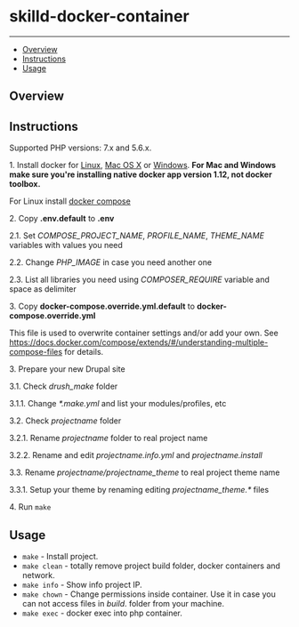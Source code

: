 # skilld-docker-container

---

* [Overview](#overview)
* [Instructions](#instructions)
* [Usage](#usage)

## Overview


## Instructions

Supported PHP versions: 7.x and 5.6.x.

1\. Install docker for <a href="https://docs.docker.com/engine/installation/" target="_blank">Linux</a>, <a href="https://docs.docker.com/engine/installation/mac" target="_blank">Mac OS X</a> or <a href="https://docs.docker.com/engine/installation/windows" target="_blank">Windows</a>. __For Mac and Windows make sure you're installing native docker app version 1.12, not docker toolbox.__

For Linux install <a href="https://docs.docker.com/compose/install/" target="_blank">docker compose</a>

2\. Copy __\.env\.default__ to __\.env__

  2\.1\. Set _COMPOSE_PROJECT_NAME_, _PROFILE_NAME_, _THEME_NAME_ variables with values you need
  
  2\.2\. Change _PHP_IMAGE_ in case you need another one
  
  2\.3. List all libraries you need using _COMPOSER_REQUIRE_ variable and space as delimiter
  
3\. Copy __docker-compose\.override\.yml\.default__ to __docker-compose\.override\.yml__
  
  This file is used to overwrite container settings and/or add your own. See https://docs.docker.com/compose/extends/#/understanding-multiple-compose-files for details.
  
3\. Prepare your new Drupal site

  3\.1\. Check _drush_make_ folder
  
  3\.1\.1\. Change _*.make.yml_ and list your modules/profiles, etc
  
  3\.2\. Check _projectname_ folder
  
  3\.2\.1\. Rename _projectname_ folder to real project name
  
  3\.2\.2\. Rename and edit _projectname.info.yml_ and _projectname.install_
   
  3\.3\. Rename _projectname/projectname_theme_ to real project theme name
  
  3\.3\.1\. Setup your theme by renaming editing _projectname_theme.*_ files
  
4\. Run `make`

## Usage

* `make` - Install project.
* `make clean` - totally remove project build folder, docker containers and network.
* `make info` - Show info project IP.
* `make chown` - Change permissions inside container. Use it in case you can not access files in _build_. folder from your machine.
* `make exec` - docker exec into php container.
